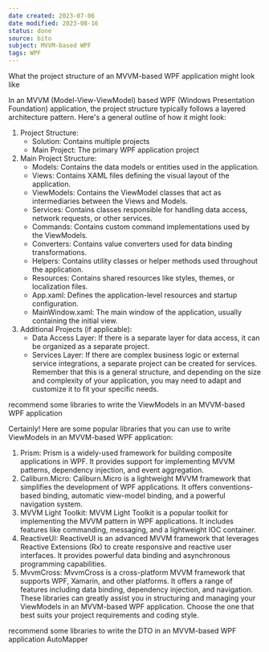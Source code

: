 ```yaml
---
date created: 2023-07-06
date modified: 2023-08-16
status: done
source: bito
subject: MVVM-based WPF
tags: WPF
---
```


What the project structure of an MVVM-based WPF application might look like

In an MVVM (Model-View-ViewModel) based WPF (Windows Presentation Foundation) application, the project structure typically follows a layered architecture pattern. Here's a general outline of how it might look:
 1. Project Structure:
	- Solution: Contains multiple projects
	- Main Project: The primary WPF application project
 1. Main Project Structure:
	- Models: Contains the data models or entities used in the application.
	- Views: Contains XAML files defining the visual layout of the application.
	- ViewModels: Contains the ViewModel classes that act as intermediaries between the Views and Models.
	- Services: Contains classes responsible for handling data access, network requests, or other services.
	- Commands: Contains custom command implementations used by the ViewModels.
	- Converters: Contains value converters used for data binding transformations.
	- Helpers: Contains utility classes or helper methods used throughout the application.
	- Resources: Contains shared resources like styles, themes, or localization files.
	- App.xaml: Defines the application-level resources and startup configuration.
	- MainWindow.xaml: The main window of the application, usually containing the initial view.
 1. Additional Projects (if applicable):
	- Data Access Layer: If there is a separate layer for data access, it can be organized as a separate project.
	- Services Layer: If there are complex business logic or external service integrations, a separate project can be created for services.
 Remember that this is a general structure, and depending on the size and complexity of your application, you may need to adapt and customize it to fit your specific needs.

recommend some libraries to write the ViewModels in an MVVM-based WPF application

Certainly! Here are some popular libraries that you can use to write ViewModels in an MVVM-based WPF application:
 1. Prism: Prism is a widely-used framework for building composite applications in WPF. It provides support for implementing MVVM patterns, dependency injection, and event aggregation.
 2. Caliburn.Micro: Caliburn.Micro is a lightweight MVVM framework that simplifies the development of WPF applications. It offers conventions-based binding, automatic view-model binding, and a powerful navigation system.
 3. MVVM Light Toolkit: MVVM Light Toolkit is a popular toolkit for implementing the MVVM pattern in WPF applications. It includes features like commanding, messaging, and a lightweight IOC container.
 4. ReactiveUI: ReactiveUI is an advanced MVVM framework that leverages Reactive Extensions (Rx) to create responsive and reactive user interfaces. It provides powerful data binding and asynchronous programming capabilities.
 5. MvvmCross: MvvmCross is a cross-platform MVVM framework that supports WPF, Xamarin, and other platforms. It offers a range of features including data binding, dependency injection, and navigation.
 These libraries can greatly assist you in structuring and managing your ViewModels in an MVVM-based WPF application. Choose the one that best suits your project requirements and coding style.

recommend some libraries to write the DTO in an MVVM-based WPF application
AutoMapper
